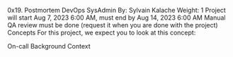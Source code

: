 0x19. Postmortem
DevOps
SysAdmin
 By: Sylvain Kalache
 Weight: 1
 Project will start Aug 7, 2023 6:00 AM, must end by Aug 14, 2023 6:00 AM
 Manual QA review must be done (request it when you are done with the project)
Concepts
For this project, we expect you to look at this concept:

On-call
Background Context
